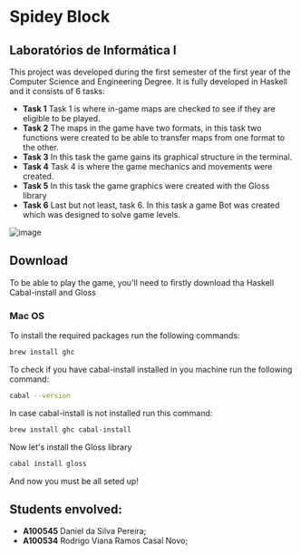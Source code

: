 # Spidey Block

## Laboratórios de Informática I

This project was developed during the first semester of the first year of the Computer Science and Engineering Degree.
It is fully developed in Haskell and it consists of 6 tasks:
- **Task 1** Task 1 is where in-game maps are checked to see if they are eligible to be played.
- **Task 2** The maps in the game have two formats, in this task two functions were created to be able to transfer maps from one format to the other.
- **Task 3** In this task the game gains its graphical structure in the terminal.
- **Task 4** Task 4 is where the game mechanics and movements were created.
- **Task 5** In this task the game graphics were created with the Gloss library
- **Task 6** Last but not least, task 6. In this task a game Bot was created which was designed to solve game levels.

![image](https://user-images.githubusercontent.com/46000449/165074889-c6f50978-afe4-428c-b037-c7facd68cec1.png)


## Download
To be able to play the game, you'll need to firstly download tha Haskell Cabal-install and Gloss

### Mac OS 
To install the required packages run the following commands:
```bash
brew install ghc
```
To check if you have cabal-install installed in you machine run the following command:
```bash
cabal --version
```
In case cabal-install is not installed run this command:
```bash
brew install ghc cabal-install
```
Now let's install the Gloss library
```bash
cabal install gloss
```

And now you must be all seted up!


## Students envolved:

- **A100545** Daniel da Silva Pereira;
- **A100534** Rodrigo Viana Ramos Casal Novo;
